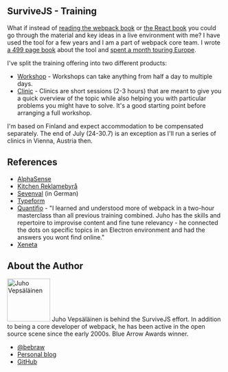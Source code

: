 ## SurviveJS - Training

What if instead of [reading the webpack book](/webpack/) or [the React book](/react/) you could go through the material and key ideas in a live environment with me? I have used the tool for a few years and I am a part of webpack core team. I wrote [a 499 page book](https://www.amazon.com/dp/9526868803) about the tool and [spent a month touring Europe](/blog/euro-tour-2017/).

I've split the training offering into two different products:

* [Workshop](/workshop/) - Workshops can take anything from half a day to multiple days.
* [Clinic](/clinic/) - Clinics are short sessions (2-3 hours) that are meant to give you a quick overview of the topic while also helping you with particular problems you might have to solve. It's a good starting point before arranging a full workshop.

I'm based on Finland and expect accommodation to be compensated separately. The end of July (24-30.7) is an exception as I'll run a series of clinics in Vienna, Austria then.

## References

* [AlphaSense](https://www.alpha-sense.com/)
* [Kitchen Reklamebyrå](http://www.kitchen.no/)
* [Sevenval](https://www.sevenval.com/blog/5093/webpack-master-ein-kurzer-ruckblick-auf-unseren-workshop-mit-bebraw/) (in German)
* [Typeform](https://www.typeform.com/)
* [Quantifio](http://www.quantifio.no/) - "I learned and understood more of webpack in a two-hour masterclass than all previous training combined. Juho has the skills and repertoire to improvise content and fine tune relevancy - he connected the dots on specific topics in an Electron environment and had the answers you wont find online."
* [Xeneta](https://www.xeneta.com/)

## About the Author

<p>
<img src='https://www.gravatar.com/avatar/b26ec3c2769168c2cbc64cc3df9cdd9c?s=200' alt='Juho Vepsäläinen' class='author-photo' width='100' height='100' />
Juho Vepsäläinen is behind the SurviveJS effort. In addition to being a core developer of webpack, he has been active in the open source scene since the early 2000s. Blue Arrow Awards winner.
</p>

* [@bebraw](https://twitter.com/bebraw)
* [Personal blog](http://nixtu.info)
* [GitHub](https://github.com/bebraw)
